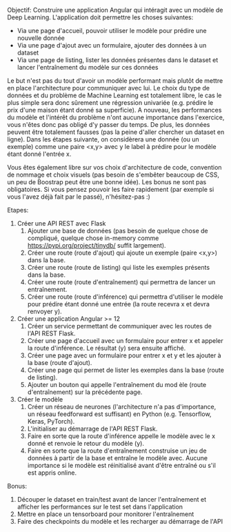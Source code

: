 Objectif:
Construire une application Angular qui intéragit avec un modèle de Deep Learning. L'application doit permettre les choses suivantes:
- Via une page d'accueil, pouvoir utiliser le modèle pour prédire une nouvelle donnée
- Via une page d'ajout avec un formulaire, ajouter des données à un dataset
- Via une page de listing, lister les données présentes dans le dataset et lancer l'entraînement du modèle sur ces données

Le but n'est pas du tout d'avoir un modèle performant mais plutôt de mettre en place l'architecture pour communiquer avec lui.
Le choix du type de données et du problème de Machine Learning est totalement libre, le cas le plus simple sera donc sûrement une régression univariée (e.g. prédire le prix d'une maison étant donné sa superficie). A nouveau, les performances du modèle et l'intérêt du problème n'ont aucune importance dans l'exercice, vous n'êtes donc pas obligé d'y passer du temps. De plus, les données peuvent être totalement fausses (pas la peine d'aller chercher un dataset en ligne).
Dans les étapes suivante, on considèrera une donnée (ou un exemple) comme une paire <x,y> avec y le label à prédire pour le modèle étant donné l'entrée x.

Vous êtes également libre sur vos choix d'architecture de code, convention de nommage et choix visuels (pas besoin de s'embêter beaucoup de CSS, un peu de Boostrap peut être une bonne idée).
Les bonus ne sont pas obligatoires. Si vous pensez pouvoir les faire rapidement (par exemple si vous l'avez déjà fait par le passé), n'hésitez-pas :)


Etapes:
1. Créer une API REST avec Flask
   1. Ajouter une base de données (pas besoin de quelque chose de compliqué, quelque chose in-memory comme https://pypi.org/project/tinydb/ suffit largement).
   2. Créer une route (route d'ajout) qui ajoute un exemple (paire <x,y>) dans la base.
   3. Créer une route (route de listing) qui liste les exemples présents dans la base.
   4. Créer une route (route d'entraînement) qui permettra de lancer un entraînement.
   5. Créer une route (route d'inférence) qui permettra d'utiliser le modèle pour prédire étant donné une entrée (la route recevra x et devra renvoyer y). 
2. Créer une application Angular >= 12
   1. Créer un service permettant de communiquer avec les routes de l'API REST Flask.
   2. Créer une page d'accueil avec un formulaire pour entrer x et appeler la route d'inférence. Le résultat (y) sera ensuite affiché.
   3. Créer une page avec un formulaire pour entrer x et y et les ajouter à la base (route d'ajout).
   4. Créer une page qui permet de lister les exemples dans la base (route de listing).
   5. Ajouter un bouton qui appelle l'entraînement du mod
      èle (route d'entraînement) sur la précédente page.
3. Créer le modèle
   1. Créer un réseau de neurones (l'architecture n'a pas d'importance, un réseau feedforward est suffisant) en Python (e.g. Tensorflow, Keras, PyTorch).
   2. L'initialiser au démarrage de l'API REST Flask.
   3. Faire en sorte que la route d'inférence appelle le modèle avec le x donné et renvoie le retour du modèle (y).
   4. Faire en sorte que la route d'entraînement construise un jeu de données à partir de la base et entraîne le modèle avec. Aucune importance si le modèle est réinitialisé avant d'être entraîné ou s'il est appris online.


Bonus:
1. Découper le dataset en train/test avant de lancer l'entraînement et afficher les performances sur le test set dans l'application
2. Mettre en place un tensorboard pour monitorer l'entraînement
3. Faire des checkpoints du modèle et les recharger au démarrage de l'API